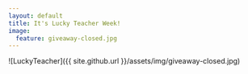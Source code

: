```yaml
---
layout: default
title: It's Lucky Teacher Week!
image:
  feature: giveaway-closed.jpg
---
```

![LuckyTeacher]({{ site.github.url }}/assets/img/giveaway-closed.jpg)
